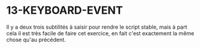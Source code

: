 # 13-KEYBOARD-EVENT

Il y a deux trois subtilités à saisir pour rendre le script stable, mais à part cela il est très facile de faire cet exercice, en fait c'est exactement la même chose qu'au précédent. 